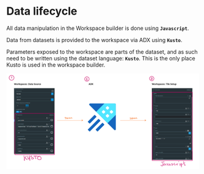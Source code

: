# Data lifecycle

All data manipulation in the Workspace builder is done using **`Javascript`**.

Data from datasets is provided to the workspace via ADX using **`Kusto`**.  

Parameters exposed to the workspace are parts of the dataset, and as such need to be written using the dataset language: **`Kusto`**. This is the only place Kusto is used in the workspace builder.

![Data lifecycle](../.gitbook/assets/image%20%288%29.png)

